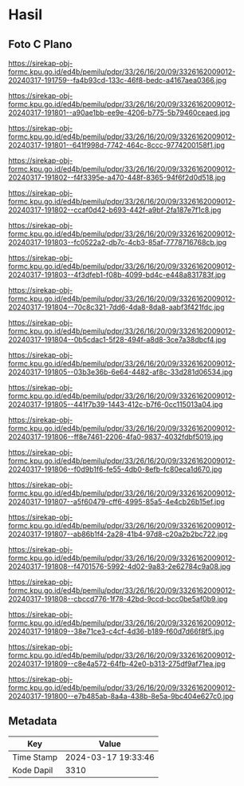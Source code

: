 # Hasil

## Foto C Plano

https://sirekap-obj-formc.kpu.go.id/ed4b/pemilu/pdpr/33/26/16/20/09/3326162009012-20240317-191759--fa4b93cd-133c-46f8-bedc-a4167aea0366.jpg

https://sirekap-obj-formc.kpu.go.id/ed4b/pemilu/pdpr/33/26/16/20/09/3326162009012-20240317-191801--a90ae1bb-ee9e-4206-b775-5b79460ceaed.jpg

https://sirekap-obj-formc.kpu.go.id/ed4b/pemilu/pdpr/33/26/16/20/09/3326162009012-20240317-191801--641f998d-7742-464c-8ccc-9774200158f1.jpg

https://sirekap-obj-formc.kpu.go.id/ed4b/pemilu/pdpr/33/26/16/20/09/3326162009012-20240317-191802--f4f3395e-a470-448f-8365-94f6f2d0d518.jpg

https://sirekap-obj-formc.kpu.go.id/ed4b/pemilu/pdpr/33/26/16/20/09/3326162009012-20240317-191802--ccaf0d42-b693-442f-a9bf-2fa187e7f1c8.jpg

https://sirekap-obj-formc.kpu.go.id/ed4b/pemilu/pdpr/33/26/16/20/09/3326162009012-20240317-191803--fc0522a2-db7c-4cb3-85af-7778716768cb.jpg

https://sirekap-obj-formc.kpu.go.id/ed4b/pemilu/pdpr/33/26/16/20/09/3326162009012-20240317-191803--4f3dfeb1-f08b-4099-bd4c-e448a831783f.jpg

https://sirekap-obj-formc.kpu.go.id/ed4b/pemilu/pdpr/33/26/16/20/09/3326162009012-20240317-191804--70c8c321-7dd6-4da8-8da8-aabf3f421fdc.jpg

https://sirekap-obj-formc.kpu.go.id/ed4b/pemilu/pdpr/33/26/16/20/09/3326162009012-20240317-191804--0b5cdac1-5f28-494f-a8d8-3ce7a38dbcf4.jpg

https://sirekap-obj-formc.kpu.go.id/ed4b/pemilu/pdpr/33/26/16/20/09/3326162009012-20240317-191805--03b3e36b-6e64-4482-af8c-33d281d06534.jpg

https://sirekap-obj-formc.kpu.go.id/ed4b/pemilu/pdpr/33/26/16/20/09/3326162009012-20240317-191805--441f7b39-1443-412c-b7f6-0cc115013a04.jpg

https://sirekap-obj-formc.kpu.go.id/ed4b/pemilu/pdpr/33/26/16/20/09/3326162009012-20240317-191806--ff8e7461-2206-4fa0-9837-4032fdbf5019.jpg

https://sirekap-obj-formc.kpu.go.id/ed4b/pemilu/pdpr/33/26/16/20/09/3326162009012-20240317-191806--f0d9b1f6-fe55-4db0-8efb-fc80eca1d670.jpg

https://sirekap-obj-formc.kpu.go.id/ed4b/pemilu/pdpr/33/26/16/20/09/3326162009012-20240317-191807--a5f60479-cff6-4995-85a5-4e4cb26b15ef.jpg

https://sirekap-obj-formc.kpu.go.id/ed4b/pemilu/pdpr/33/26/16/20/09/3326162009012-20240317-191807--ab86b1f4-2a28-41b4-97d8-c20a2b2bc722.jpg

https://sirekap-obj-formc.kpu.go.id/ed4b/pemilu/pdpr/33/26/16/20/09/3326162009012-20240317-191808--f4701576-5992-4d02-9a83-2e62784c9a08.jpg

https://sirekap-obj-formc.kpu.go.id/ed4b/pemilu/pdpr/33/26/16/20/09/3326162009012-20240317-191808--cbccd776-1f78-42bd-9ccd-bcc0be5af0b9.jpg

https://sirekap-obj-formc.kpu.go.id/ed4b/pemilu/pdpr/33/26/16/20/09/3326162009012-20240317-191809--38e71ce3-c4cf-4d36-b189-f60d7d66f8f5.jpg

https://sirekap-obj-formc.kpu.go.id/ed4b/pemilu/pdpr/33/26/16/20/09/3326162009012-20240317-191809--c8e4a572-64fb-42e0-b313-275df9af71ea.jpg

https://sirekap-obj-formc.kpu.go.id/ed4b/pemilu/pdpr/33/26/16/20/09/3326162009012-20240317-191800--e7b485ab-8a4a-438b-8e5a-9bc404e627c0.jpg


## Metadata

| Key        | Value               |
| ---------- | ------------------- |
| Time Stamp | 2024-03-17 19:33:46 |
| Kode Dapil | 3310                |



